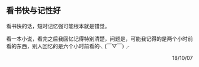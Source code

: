 ## 看书快与记性好

看书快的话，短时记忆强可能根本就是错觉。

看一本小说，看完之后我回忆记得特别清楚，问题是，可能我记得的是两个小时前看的东西，别人回忆的是六个小时前看的╮(￣▽￣)╭

<p align="right">18/10/07</p>